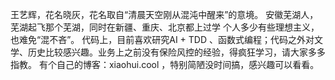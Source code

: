 王艺辉，花名晓灰，花名取自“清晨天空刚从混沌中醒来”的意境。
安徽芜湖人，芜湖起飞那个芜湖，同时在新疆、重庆、北京都上过学
个人多少有些理想主义，也难免“混不吝”。
代码上，目前喜欢研究AI + TDD 、函数式编程；代码之外对文学、历史比较感兴趣。业务上之前没有保险风控的经验，得疯狂学习，请大家多多指教。
有个自己的博客：xiaohui.cool ，特别简陋没时间搞，感兴趣可以看看。

